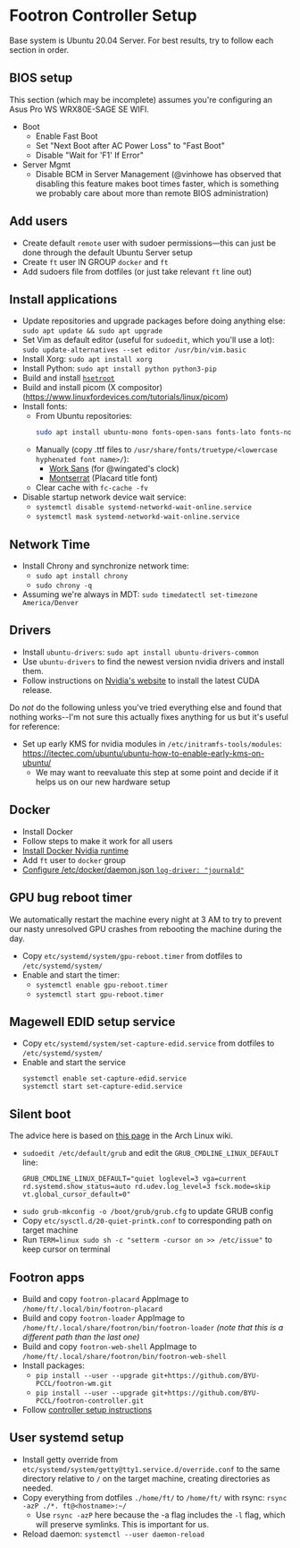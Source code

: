 # Footron Controller Setup

Base system is Ubuntu 20.04 Server. For best results, try to follow each section in order.

## BIOS setup

This section (which may be incomplete) assumes you're configuring an Asus Pro WS WRX80E-SAGE SE WIFI.

- Boot
  - Enable Fast Boot
  - Set "Next Boot after AC Power Loss" to "Fast Boot"
  - Disable "Wait for 'F1' If Error"
- Server Mgmt
  - Disable BCM in Server Management (@vinhowe has observed that disabling this feature makes boot times faster, which is something we probably care about more than remote BIOS administration)

## Add users

- Create default `remote` user with sudoer permissions—this can just be done through the default Ubuntu Server setup
- Create `ft` user IN GROUP `docker` and `ft`
- Add sudoers file from dotfiles (or just take relevant `ft` line out)

## Install applications

- Update repositories and upgrade packages before doing anything else: `sudo apt update && sudo apt upgrade`
- Set Vim as default editor (useful for `sudoedit`, which you'll use a lot): `sudo update-alternatives --set editor /usr/bin/vim.basic`
- Install Xorg: `sudo apt install xorg`
- Install Python: `sudo apt install python python3-pip`
- Build and install [`hsetroot`](https://github.com/himdel/hsetroot)
- Build and install picom (X compositor) (https://www.linuxfordevices.com/tutorials/linux/picom)
- Install fonts:
  - From Ubuntu repositories:
    ```sh
    sudo apt install ubuntu-mono fonts-open-sans fonts-lato fonts-noto-cjk fonts-ubuntu ttf-dejavu-core ttf-liberation fonts-noto-color-emoji
    ```
  - Manually (copy .ttf files to `/usr/share/fonts/truetype/<lowercase hyphenated font name>/`):
    - [Work Sans](https://fonts.google.com/specimen/Work+Sans) (for @wingated's clock)
    - [Montserrat](https://fonts.google.com/specimen/Montserrat) (Placard title font)
  - Clear cache with `fc-cache -fv`
- Disable startup network device wait service:
  - `systemctl disable systemd-networkd-wait-online.service`
  - `systemctl mask systemd-networkd-wait-online.service`


## Network Time

- Install Chrony and synchronize network time:
  - `sudo apt install chrony`
  - `sudo chrony -q`
- Assuming we're always in MDT: `sudo timedatectl set-timezone America/Denver`

## Drivers

- Install `ubuntu-drivers`: `sudo apt install ubuntu-drivers-common`
- Use `ubuntu-drivers` to find the newest version nvidia drivers and install them.
- Follow instructions on [Nvidia's website](https://developer.nvidia.com/cuda-downloads?target_os=Linux&target_arch=x86_64&Distribution=Ubuntu&target_version=20.04&target_type=deb_local)
  to install the latest CUDA release.

Do _not_ do the following unless you've tried everything else and found that nothing works--I'm not sure this actually fixes anything for us but it's useful for reference:

- Set up early KMS for nvidia modules in `/etc/initramfs-tools/modules`: https://itectec.com/ubuntu/ubuntu-how-to-enable-early-kms-on-ubuntu/
  - We may want to reevaluate this step at some point and decide if it helps us on our new hardware setup

## Docker

- Install Docker
- Follow steps to make it work for all users
- [Install Docker Nvidia runtime](https://docs.nvidia.com/datacenter/cloud-native/container-toolkit/install-guide.html)
- Add `ft` user to `docker` group
- [Configure /etc/docker/daemon.json `log-driver: "journald"`](https://docs.docker.com/config/containers/logging/configure/)

## GPU bug reboot timer

We automatically restart the machine every night at 3 AM to try to prevent our nasty
unresolved GPU crashes from rebooting the machine during the day.

- Copy `etc/systemd/system/gpu-reboot.timer` from dotfiles to `/etc/systemd/system/`
- Enable and start the timer:
  - `systemctl enable gpu-reboot.timer`
  - `systemctl start gpu-reboot.timer`

## Magewell EDID setup service

- Copy `etc/systemd/system/set-capture-edid.service` from dotfiles to `/etc/systemd/system/`
- Enable and start the service
  ```
  systemctl enable set-capture-edid.service
  systemctl start set-capture-edid.service
  ```

## Silent boot

The advice here is based on [this page](https://wiki.archlinux.org/title/Silent_boot) in the Arch Linux wiki.

- `sudoedit /etc/default/grub` and edit the `GRUB_CMDLINE_LINUX_DEFAULT` line:
  ```
  GRUB_CMDLINE_LINUX_DEFAULT="quiet loglevel=3 vga=current rd.systemd.show_status=auto rd.udev.log_level=3 fsck.mode=skip vt.global_cursor_default=0"
  ```
- `sudo grub-mkconfig -o /boot/grub/grub.cfg` to update GRUB config
- Copy `etc/sysctl.d/20-quiet-printk.conf` to corresponding path on target machine
- Run `TERM=linux sudo sh -c "setterm -cursor on >> /etc/issue"` to keep cursor on terminal

## Footron apps

- Build and copy `footron-placard` AppImage to `/home/ft/.local/bin/footron-placard`
- Build and copy `footron-loader` AppImage to `/home/ft/.local/share/footron/bin/footron-loader` _(note that this is a different path than the last one)_
- Build and copy `footron-web-shell` AppImage to `/home/ft/.local/share/footron/bin/footron-web-shell`
- Install packages:
  - `pip install --user --upgrade git+https://github.com/BYU-PCCL/footron-wm.git`
  - `pip install --user --upgrade git+https://github.com/BYU-PCCL/footron-controller.git`
- Follow [controller setup instructions](https://github.com/BYU-PCCL/footron-controller/blob/main/README.md)

## User systemd setup

- Install getty override from `etc/systemd/system/getty@tty1.service.d/override.conf` to the same directory relative to `/` on the target machine, creating directories as needed.
- Copy everything from dotfiles `./home/ft/` to `/home/ft/` with rsync: `rsync -azP ./*. ft@<hostname>:~/`
  - Use `rsync -azP` here because the -a flag includes the `-l` flag, which will preserve symlinks. This is important for us.
- Reload daemon: `systemctl --user daemon-reload`
